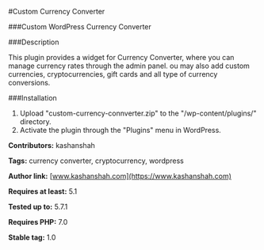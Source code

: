 #Custom Currency Converter

###Custom WordPress Currency Converter

###Description

This plugin provides a widget for Currency Converter, where you can manage currency rates through the admin panel. ou may also add custom currencies, cryptocurrencies, gift cards and all type of currency conversions.

###Installation

1. Upload \"custom-currency-connverter.zip\" to the \"/wp-content/plugins/\" directory.
1. Activate the plugin through the \"Plugins\" menu in WordPress.

__Contributors:__ kashanshah

__Tags:__ currency converter, cryptocurrency, wordpress

__Author link:__ [www.kashanshah.com](https://www.kashanshah.com)

__Requires at least:__ 5.1

__Tested up to:__ 5.7.1

__Requires PHP:__ 7.0

__Stable tag:__ 1.0
